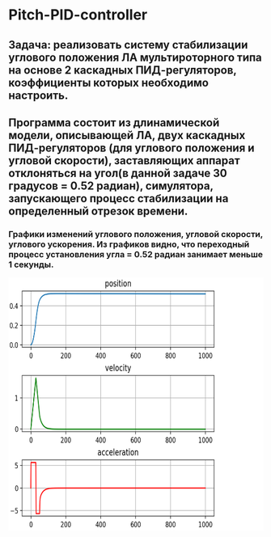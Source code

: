 # Pitch-PID-controller
## Задача: реализовать систему стабилизации углового положения ЛА мультироторного типа на основе 2 каскадных ПИД-регуляторов, коэффициенты которых необходимо настроить.
## Программа состоит из длинамической модели, описывающей ЛА, двух каскадных ПИД-регуляторов (для углового положения и угловой скорости), заставляющих аппарат отклоняться на угол(в данной задаче 30 градусов = 0.52 радиан), симулятора, запускающего процесс стабилизации на определенный отрезок времени. 
### Графики изменений углового положения, угловой скорости, углового ускорения. Из графиков видно, что переходный процесс установления угла = 0.52 радиан занимает меньше 1 секунды. 
<img src="images/pitch-PID.png" width="1000" height="500"/>
